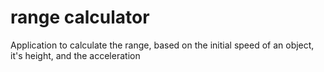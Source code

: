 # range calculator
Application to calculate the range, based on the initial speed of an object, it's height, and the acceleration
